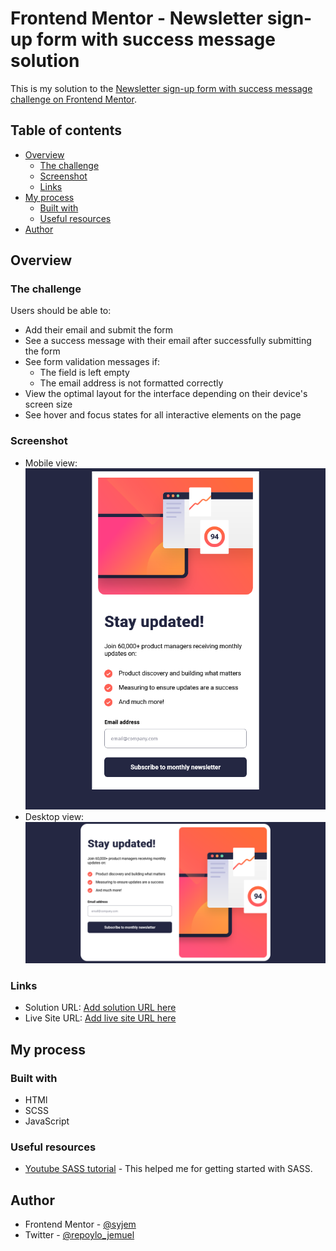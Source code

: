 # Frontend Mentor - Newsletter sign-up form with success message solution

This is my solution to the [Newsletter sign-up form with success message challenge on Frontend Mentor](https://www.frontendmentor.io/challenges/newsletter-signup-form-with-success-message-3FC1AZbNrv).
## Table of contents

- [Overview](#overview)
  - [The challenge](#the-challenge)
  - [Screenshot](#screenshot)
  - [Links](#links)
- [My process](#my-process)
  - [Built with](#built-with)
  - [Useful resources](#useful-resources)
- [Author](#author)

## Overview

### The challenge

Users should be able to:

- Add their email and submit the form
- See a success message with their email after successfully submitting the form
- See form validation messages if:
  - The field is left empty
  - The email address is not formatted correctly
- View the optimal layout for the interface depending on their device's screen size
- See hover and focus states for all interactive elements on the page

### Screenshot

- Mobile view: ![](/assets/images/screenshot_mobile.png)
- Desktop view: ![](/assets/images/screenshot_desktop.png)

### Links

- Solution URL: [Add solution URL here](https://your-solution-url.com)
- Live Site URL: [Add live site URL here](https://your-live-site-url.com)

## My process
### Built with

- HTMl 
- SCSS
- JavaScript

### Useful resources

- [Youtube SASS tutorial](https://youtu.be/jfMHA8SqUL4) - This helped me for getting started with SASS.

## Author

- Frontend Mentor - [@syjem](https://www.frontendmentor.io/profile/syjem)
- Twitter - [@repoylo_jemuel](https://twitter.com/repoylo_jemuel)
